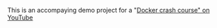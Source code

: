This is an accompaying demo project for a "[Docker crash course" on YouTube](https://www.youtube.com/watch?v=pg19Z8LL06w)
